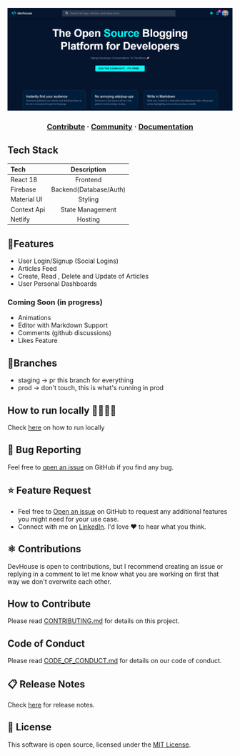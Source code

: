 <a href="https://devhouse.live"><p align="center">
![home](/screenshots/homescreen.png)

</p></a>
<p align="center">

</p>
<p align="center">
<!--   <a href="">
    <img src="https://img.shields.io/discord/810571477316403233?style=for-the-badge" alt="discord - users online" />
  </a>
  <a href="https://devhouse.live">
    <img src="https://img.shields.io/endpoint?color=FD4D4D&style=for-the-badge&url=https%3A%2F%2Fapi.dogegarden.net%2Fv1%2Fshields" alt="devhouse" - users online" />
  </a> -->
</p>

<h3 align="center">
  <a href="https://github.com/wisdomekpotu/devhouse/blob/main/CONTRIBUTING.md">Contribute</a>
  <span> · </span>
  <a href="">Community</a>
  <span> · </span>
  <a href="https://github.com/wisdomekpotu/devhouse/blob/main/docs">Documentation</a>
</h3>

## Tech Stack

|       Tech            |      Description          |
| :-------------------- | :-----------------------: |
| React 18              |      Frontend             |
| Firebase              |      Backend(Database/Auth)              |
| Material UI           | Styling    |
| Context Api           |   State Management|
| Netlify               |   Hosting     |





## 🔰Features

- User Login/Signup (Social Logins)
- Articles Feed
- Create, Read , Delete and Update of Articles
- User Personal Dashboards

### Coming Soon (in progress)
- Animations
- Editor with Markdown Support 
- Comments (github discussions)
- Likes Feature

## 🌿Branches

- staging -> pr this branch for everything
- prod -> don't touch, this is what's running in prod


## How to run locally 🧑‍💻👩‍💻

Check <a href="https://github.com/wisdomekpotu/devhouse/blob/main/CONTRIBUTING.md#quickstart-local-frontend-development">here</a> on how to run locally</a>

## 🐛 Bug Reporting

Feel free to [open an issue](https://github.com/wisdomekpotu/devhouse/issues) on GitHub if you find any bug.

<a id="feature-request"></a>

## ⭐ Feature Request

- Feel free to [Open an issue](https://github.com/wisdomekpotu/devhouse/issues) on GitHub to request any additional features you might need for your use case.
- Connect with me on [LinkedIn](https://www.linkedin.com/in/wisdom-ekpotu/). I'd love ❤️️ to hear what you think.

## ⚛️ Contributions

DevHouse is open to contributions, but I recommend creating an issue or replying in a comment to let me know what you are working on first that way we don't overwrite each other.

## How to Contribute

Please read [CONTRIBUTING.md](https://github.com/wisdomekpotu/devhouse/blob/main/CONTRIBUTING.md) for details on this project.

## Code of Conduct

Please read [CODE_OF_CONDUCT.md](https://ithub.com/wisdomekpotu/devhouse/blob/main/CODE_OF_CONDUCT.md) for details on our code of conduct.

<a id="release-notes"></a>

## 📋 Release Notes

Check [here](https://github.com/wisdomekpotu/devhouse/releases) for release notes.

<a id="license"></a>

## 📜 License

This software is open source, licensed under the [MIT License](https://github.com/wisdomekpotu/devhouse/blob/main/LICENSE).

